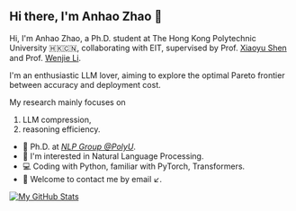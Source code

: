 ## Hi there, I'm Anhao Zhao 👋

Hi, I'm Anhao Zhao, a Ph.D. student at The Hong Kong Polytechnic University 🇭🇰🇨🇳, collaborating with EIT, supervised by Prof. [Xiaoyu Shen](https://chin-gyou.github.io/) and Prof. [Wenjie Li](https://www4.comp.polyu.edu.hk/~cswjli/).

I'm an enthusiastic LLM lover, aiming to explore the optimal Pareto frontier between accuracy and deployment cost.  

My research mainly focuses on  
1) LLM compression,  
2) reasoning efficiency.  

- 🍻 Ph.D. at [*NLP Group @PolyU*](https://polyunlp.github.io/).  
- 🔭 I'm interested in Natural Language Processing.  
- 💻 Coding with Python, familiar with PyTorch, Transformers.  
- 💬 Welcome to contact me by email ↙️.  

[![My GitHub Stats](https://github-readme-stats.vercel.app/api?username=plclmezboss)]()
